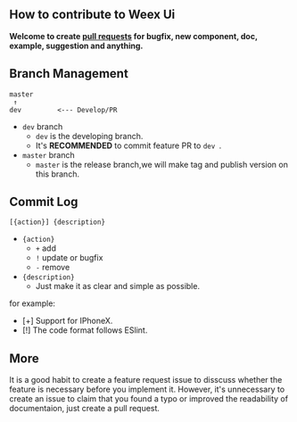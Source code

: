 ## How to contribute to Weex Ui

**Welcome to create [pull requests](https://github.com/alibaba/weex-ui/compare/) for bugfix, new component, doc, example, suggestion and anything.**

## Branch Management

```
master
 ↑
dev         <--- Develop/PR
```

* `dev` branch
  * `dev` is the developing branch.
  * It's **RECOMMENDED** to commit feature PR to `dev `.
* `master` branch
  * `master` is the release branch,we will make tag and publish version on this branch.


## Commit Log

```
[{action}] {description}
```

* `{action}`
    * `+` add
    * `!` update or bugfix
    * `-` remove
* `{description}`
    * Just make it as clear and simple as possible.

for example:
- [+] Support for IPhoneX.
- [!] The code format follows ESlint.

## More
It is a good habit to create a feature request issue to disscuss whether the feature is necessary before you implement it. However, it's unnecessary to create an issue to claim that you found a typo or improved the readability of documentaion, just create a pull request.
